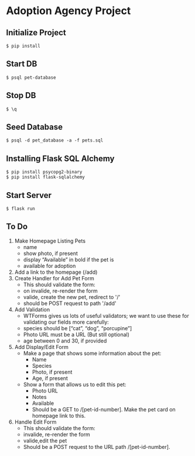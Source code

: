 # Adoption Agency Project

## Initialize Project
    $ pip install
    
## Start DB
    $ psql pet-database
## Stop DB
    $ \q

## Seed Database
    $ psql -d pet_database -a -f pets.sql   

## Installing Flask SQL Alchemy
    $ pip install psycopg2-binary
    $ pip install flask-sqlalchemy

## Start Server
    $ flask run

## To Do
1. Make Homepage Listing Pets
   - name
   - show photo, if present
   - display “Available” in bold if the pet is
   - available for adoption
2. Add a link to the homepage (/add)
3. Create Handler for Add Pet Form
    - This should validate the form:
    - on invalide, re-render the form
    - valide, create the new pet, redirect to '/'
    - should be POST request to path '/add'
4. Add Validation
   - WTForms gives us lots of useful validators; we want to use these for validating our fields more carefully:
   - species should be [“cat”, “dog”, “porcupine”]
   - Photo URL must be a URL (But still optional)
   - age between 0 and 30, if provided
5. Add Display/Edit Form
    - Make a page that shows some information about the pet:
      - Name
      - Species
      - Photo, if present
      - Age, if present
    - Show a form that allows us to edit this pet:
         - Photo URL
         - Notes
         - Available
         - Should be a GET to /[pet-id-number]. Make the pet card on homepage link to this.
6. Handle Edit Form
    - This should validate the form:
    - invalide, re-render the form
    - valide,edit the pet
    - Should be a POST request to the URL path /[pet-id-number].




